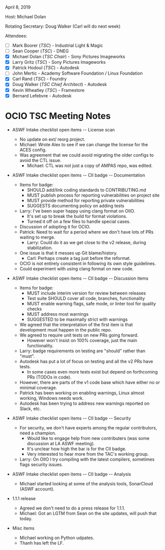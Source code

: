 <!-- SPDX-License-Identifier: CC-BY-4.0 -->
<!-- Copyright Contributors to the OpenColorIO Project. -->

April 8, 2019

Host: Michael Dolan

Rotating Secretary: Doug Walker (Carl will do next week)

Attendees:
  * [ ] Mark Boorer (_TSC_) - Industrial Light & Magic
  * [ ] Sean Cooper (_TSC_) - DNEG
  * [X] Michael Dolan (_TSC Chair_) - Sony Pictures Imageworks
  * [X] Larry Gritz (_TSC_) - Sony Pictures Imageworks
  * [X] Patrick Hodoul (_TSC_) - Autodesk
  * [ ] John Mertic - Academy Software Foundation / Linux Foundation
  * [X] Carl Rand (_TSC_) - Foundry
  * [X] Doug Walker (_TSC Chief Architect_) - Autodesk
  * [X] Kevin Wheatley (_TSC_) - Framestore
  * [X] Bernard Lefebvre - Autodesk

# **OCIO TSC Meeting Notes**

* ASWF Intake checklist open items -- License scan
    - No update on ext/ reorg project.
    - Michael: Wrote Alex to see if we can change the license for the ACES config.
    - Was agreement that we could avoid migrating the older configs to avoid the CTL issue.
        - Michael: CTL was not just a copy of AMPAS repo, was edited.

* ASWF Intake checklist open items -- CII badge -- Documentation
    - Items for badge:
        - SHOULD add/link coding standards to CONTRIBUTING.md
        - MUST publish process for reporting vulnerabilities on project site
        - MUST provide method for reporting private vulnerabilities
        - SUGGESTS documenting policy on adding tests
    - Larry: I've been super happy using clang format on OIIO.
        - It's set up to break the build for format violations.
        - Turned it off on a few files to handle special cases.
    - Discussion of adopting it for OCIO.
    - Patrick: Need to wait for a period where we don't have lots of PRs waiting to merge.
        - Larry: Could do it as we get close to the v2 release, during stabilization.
    - One issue is that it messes up Git blame/history.
        - Carl: Perhaps create a tag just before the reformat.
    - OCIO is not entirely consistent in following its own style guidelines.
    - Could experiment with using clang format on new code.

* ASWF Intake checklist open items -- CII badge -- Discussion items
    - Items for badge:
        - MUST include interim version for review between releases
        - Test suite SHOULD cover all code, branches, functionality
        - MUST enable warning flags, safe mode, or linter tool for quality checks
        - MUST address most warnings 
        - SUGGESTED to be maximally strict with warnings
    - We agreed that the interpretation of the first item is that development must happen in the public repo.
    - We agreed to require unit tests on new PRs going forward.
        - However won't insist on 100% coverage, just the main functionality.
    - Larry: badge requirements on testing are "should" rather than "must".
    - Autodesk has put a lot of focus on testing and all the v2 PRs have tests.
        - In some cases even more tests exist but depend on forthcoming PRs (TODOs in code).
    - However, there are parts of the v1 code base which have either no or minimal coverage.
    - Patrick has been working on enabling warnings, Linux almost working, Windows needs work.
    - Autodesk has been trying to address new warnings reported on Slack, etc.

* ASWF Intake checklist open items -- CII badge -- Security
    - For security, we don't have experts among the regular contributors, need a champion.
        - Would like to engage help from new contributers (was some discussion at LA ASWF meeting).
        - It's unclear how high the bar is for the CII badge.
        - Very interested to hear more from the TAC's working group.
    - Larry: On OIIO I try compiling with the latest compilers, sometimes flags security issues.

* ASWF Intake checklist open items -- CII badge -- Analysis
    - Michael started looking at some of the analysis tools, SonarCloud (ASWF account).

* 1.1.1 release
    - Agreed we don't need to do a press release for 1.1.1.
    - Michael: Got an LGTM from Sean on the site updates, will push that today.

* Misc items
    - Michael working on Python udpates.
    - Thanh has left the LF.
